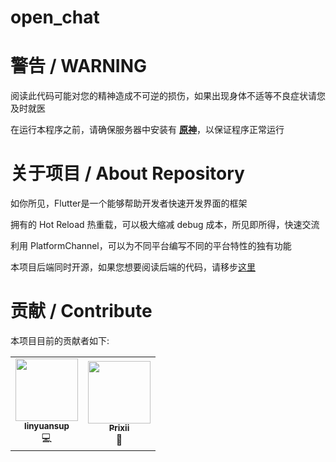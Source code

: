 # open_chat

# 警告  / WARNING

阅读此代码可能对您的精神造成不可逆的损伤，如果出现身体不适等不良症状请您及时就医

在运行本程序之前，请确保服务器中安装有 **[原神](https://ys.mihoyo.com/)**，以保证程序正常运行

# 关于项目 / About Repository

如你所见，Flutter是一个能够帮助开发者快速开发界面的框架

拥有的 Hot Reload 热重载，可以极大缩减 debug 成本，所见即所得，快速交流

利用 PlatformChannel，可以为不同平台编写不同的平台特性的独有功能

本项目后端同时开源，如果您想要阅读后端的代码，请移步[这里](https://github.com/linyuansup/open_chat_go)

# 贡献 / Contribute

本项目目前的贡献者如下:

<table>
  <tr>
    <td align="center"><a href="https://github.com/linyuansup"><img src="https://avatars.githubusercontent.com/u/49548096?v=4" width="100px;" alt=""/><br /><sub><b>linyuansup</b></sub></a><br />💻</a></td>
    <td align="center"><a href="https://github.com/Prixii"><img src="https://avatars.githubusercontent.com/u/87805157?s=400&u=ad791ac937be1f3b09fd13402055be13dab7338b&v=4" width="100px;" alt=""/><br /><sub><b>Prixii</b></sub></a><br />🧊</td>
